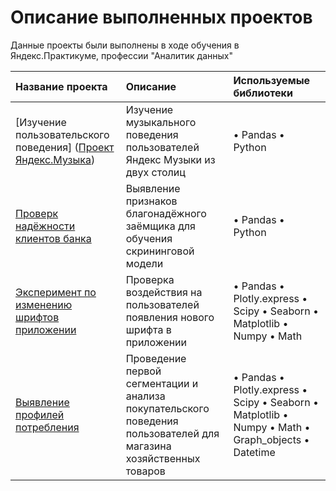 # Описание выполненных проектов
Данные проекты были выполнены в ходе обучения в Яндекс.Практикуме, профессии "Аналитик данных" 

| Название проекта | Описание | Используемые библиотеки | 
| :---------------------- | :---------------------- | :---------------------- |
| [Изучение пользовательского поведения] ([Проект Яндекс.Музыка](https://github.com/savands/Yandex_Practicum_Repository/tree/main/Проект%20Яндекс.Музыка)) | Изучение музыкального поведения пользователей Яндекс Музыки из двух столиц| • Pandas • Python |
| [Проверк надёжности клиентов банка](credit_bank) | Выявление признаков благонадёжного заёмщика для обучения скрининговой модели| • Pandas • Python|
| [Эксперимент по изменению шрифтов приложении](mobile_app) | Проверка воздействия на пользователей появления нового шрифта в приложении| • Pandas • Plotly.express • Scipy • Seaborn • Matplotlib • Numpy • Math |
| [Выявление профилей потребления](furniture_shop) | Проведение первой сегментации и анализа покупательского поведения пользователей для магазина хозяйственных товаров| • Pandas • Plotly.express • Scipy • Seaborn • Matplotlib • Numpy • Math • Graph_objects • Datetime |
